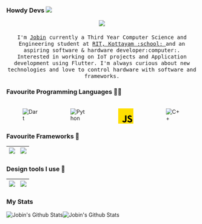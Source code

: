 ### Howdy Devs <img src="https://media.giphy.com/media/hvRJCLFzcasrR4ia7z/giphy.gif" width="20px">

<p align="center">
  <img src="https://raw.githubusercontent.com/JobinBiju/JobinBiju/master/images/working.gif" width=300>
  <br><br>
  <samp>
    I'm <a href="https://github.com/JobinBiju/">Jobin</a> currently a Third Year Computer Science and Engineering student at <a href="http://www.rit.ac.in/">RIT, Kottayam :school: </a> and an aspiring software & hardware developer:computer:. Interested in working on IoT projects and Application development using Flutter. I'm always curious about new technologies and love to control hardware with software and frameworks.
  </samp>
</p>

### Favourite Programming Languages 👨‍💻
<br>
<div style="display: flex; justify-content: space-around">
<img align="left" alt="Dart" src="https://raw.githubusercontent.com/JobinBiju/JobinBiju/master/images/dart.svg" width="40px" />  
<img align="left" alt="Python" src="https://raw.githubusercontent.com/JobinBiju/JobinBiju/master/images/python.png" width="40px" />
<img align="left" alt="Javascript" src="https://raw.githubusercontent.com/JobinBiju/JobinBiju/master/images/javascript.png" width="40px" />
<img align="left" alt="C++" src="https://raw.githubusercontent.com/JobinBiju/JobinBiju/master/images/c.png" width="40px" />
</div>

### Favourite Frameworks 👷

|<img src="https://raw.githubusercontent.com/JobinBiju/JobinBiju/master/images/flutter.png" width="40px"> | <img src="https://raw.githubusercontent.com/JobinBiju/JobinBiju/master/images/arduino.png" width="40px"> |
|:---:|:---:|

### Design tools I use 🎨

|<img src="https://raw.githubusercontent.com/JobinBiju/JobinBiju/master/images/photoshop.svg" width="40px"> | <img src="https://raw.githubusercontent.com/JobinBiju/JobinBiju/master/images/illustrator.svg" width="40px"> |
|:---:|:---:|

### My Stats

<img align="left" alt="Jobin's Github Stats" src="https://github-readme-stats.vercel.app/api?username=JobinBiju&theme=vue&show_icons=true&hide_border=true&include_all_commits=true&count_private=true" />

<img align="left" alt="Jobin's Github Stats" src="https://github-readme-stats.vercel.app/api/top-langs/?username=JobinBiju&langs_count=8&layout=compact&hide=html%22&hide_border=true&theme=vue" />